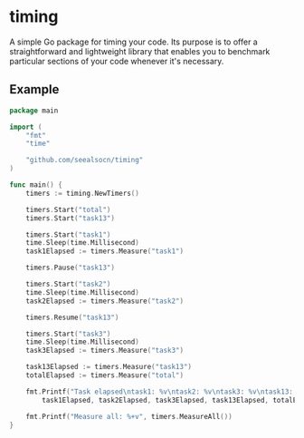 # timing

A simple Go package for timing your code. Its purpose is to offer a straightforward and lightweight library that enables you to benchmark particular sections of your code whenever it's necessary.

## Example

```go
package main

import (
    "fmt"
    "time"

    "github.com/seealsocn/timing"
)

func main() {
    timers := timing.NewTimers()

    timers.Start("total")
    timers.Start("task13")

    timers.Start("task1")
    time.Sleep(time.Millisecond)
    task1Elapsed := timers.Measure("task1")

    timers.Pause("task13")

    timers.Start("task2")
    time.Sleep(time.Millisecond)
    task2Elapsed := timers.Measure("task2")

    timers.Resume("task13")

    timers.Start("task3")
    time.Sleep(time.Millisecond)
    task3Elapsed := timers.Measure("task3")

    task13Elapsed := timers.Measure("task13")
    totalElapsed := timers.Measure("total")

    fmt.Printf("Task elapsed\ntask1: %v\ntask2: %v\ntask3: %v\ntask13: %v\ntotal: %v",
        task1Elapsed, task2Elapsed, task3Elapsed, task13Elapsed, totalElapsed)

    fmt.Printf("Measure all: %+v", timers.MeasureAll())
}
```
